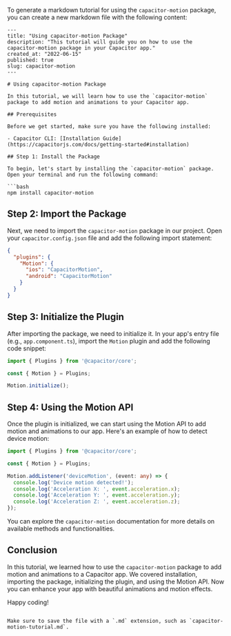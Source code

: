 To generate a markdown tutorial for using the `capacitor-motion` package, you can create a new markdown file with the following content:

```
---
title: "Using capacitor-motion Package"
description: "This tutorial will guide you on how to use the capacitor-motion package in your Capacitor app."
created_at: "2022-06-15"
published: true
slug: capacitor-motion
---

# Using capacitor-motion Package

In this tutorial, we will learn how to use the `capacitor-motion` package to add motion and animations to your Capacitor app.

## Prerequisites

Before we get started, make sure you have the following installed:

- Capacitor CLI: [Installation Guide](https://capacitorjs.com/docs/getting-started#installation)

## Step 1: Install the Package

To begin, let's start by installing the `capacitor-motion` package. Open your terminal and run the following command:

```bash
npm install capacitor-motion
```

## Step 2: Import the Package

Next, we need to import the `capacitor-motion` package in our project. Open your `capacitor.config.json` file and add the following import statement:

```json
{
  "plugins": {
    "Motion": {
      "ios": "CapacitorMotion",
      "android": "CapacitorMotion"
    }
  }
}
```

## Step 3: Initialize the Plugin

After importing the package, we need to initialize it. In your app's entry file (e.g., `app.component.ts`), import the `Motion` plugin and add the following code snippet:

```typescript
import { Plugins } from '@capacitor/core';

const { Motion } = Plugins;

Motion.initialize();
```

## Step 4: Using the Motion API

Once the plugin is initialized, we can start using the Motion API to add motion and animations to our app. Here's an example of how to detect device motion:

```typescript
import { Plugins } from '@capacitor/core';

const { Motion } = Plugins;

Motion.addListener('deviceMotion', (event: any) => {
  console.log('Device motion detected!');
  console.log('Acceleration X: ', event.acceleration.x);
  console.log('Acceleration Y: ', event.acceleration.y);
  console.log('Acceleration Z: ', event.acceleration.z);
});
```

You can explore the `capacitor-motion` documentation for more details on available methods and functionalities.

## Conclusion

In this tutorial, we learned how to use the `capacitor-motion` package to add motion and animations to a Capacitor app. We covered installation, importing the package, initializing the plugin, and using the Motion API. Now you can enhance your app with beautiful animations and motion effects.

Happy coding!
```

Make sure to save the file with a `.md` extension, such as `capacitor-motion-tutorial.md`.